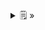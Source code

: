 <details>
  <summary>🗒  »</summary>
<table id="card">
    <tr>
        <td align="center">
            <h3>Polimorfismo</h3>
        </td>
    </tr>
    <tr>
        <td>
            <p>El <b>polimorfismo</b> permite que una misma definición pueda ser usada con diferentes tipos.</p>
            <p>En tal caso decimos que la definición es <b>polimórfica</b></p>
        </td>
    </tr>
</table>
</details>

